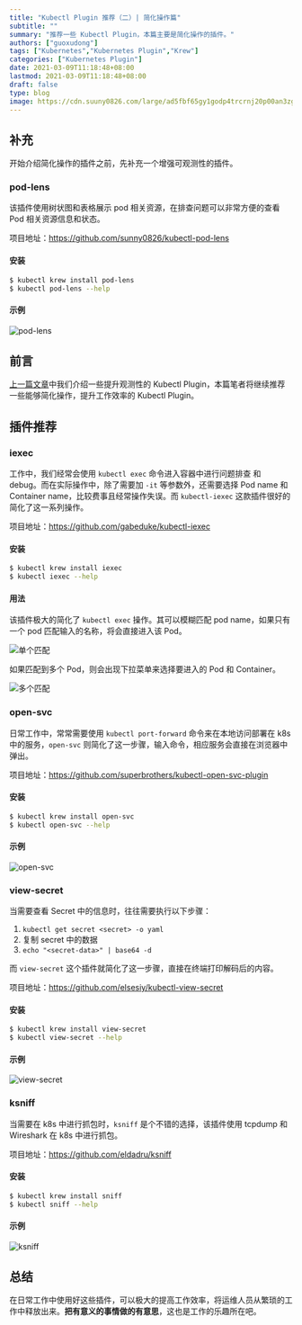 ```yaml
---
title: "Kubectl Plugin 推荐（二）| 简化操作篇"
subtitle: ""
summary: "推荐一些 Kubectl Plugin，本篇主要是简化操作的插件。"
authors: ["guoxudong"]
tags: ["Kubernetes","Kubernetes Plugin","Krew"]
categories: ["Kubernetes Plugin"]
date: 2021-03-09T11:18:48+08:00
lastmod: 2021-03-09T11:18:48+08:00
draft: false
type: blog
image: https://cdn.suuny0826.com/large/ad5fbf65gy1godp4trcrnj20p00an3zg.jpg
---
```

## 补充

开始介绍简化操作的插件之前，先补充一个增强可观测性的插件。

### pod-lens

该插件使用树状图和表格展示 pod 相关资源，在排查问题可以非常方便的查看 Pod 相关资源信息和状态。

项目地址：https://github.com/sunny0826/kubectl-pod-lens

#### 安装

```bash
$ kubectl krew install pod-lens
$ kubectl pod-lens --help
```

#### 示例

![pod-lens](https://cdn.suuny0826.com/large/ad5fbf65gy1godp0s6wj6j219014ugx8.jpg)

## 前言

[上一篇文章](../kubectl-plugin-recommended)中我们介绍一些提升观测性的 Kubectl Plugin，本篇笔者将继续推荐一些能够简化操作，提升工作效率的 Kubectl Plugin。

## 插件推荐

### iexec

工作中，我们经常会使用 `kubectl exec` 命令进入容器中进行问题排查 和 debug。而在实际操作中，除了需要加 `-it` 等参数外，还需要选择 Pod name 和 Container name，比较费事且经常操作失误。而 `kubectl-iexec` 这款插件很好的简化了这一系列操作。

项目地址：https://github.com/gabeduke/kubectl-iexec

#### 安装

```bash
$ kubectl krew install iexec
$ kubectl iexec --help
```

#### 用法

该插件极大的简化了 `kubectl exec` 操作。其可以模糊匹配 pod name，如果只有一个 pod 匹配输入的名称，将会直接进入该 Pod。

![单个匹配](https://cdn.suuny0826.com/large/ad5fbf65gy1godnu79ttxj20rs0fkq5e.jpg)

如果匹配到多个 Pod，则会出现下拉菜单来选择要进入的 Pod 和 Container。

![多个匹配](https://cdn.suuny0826.com/large/ad5fbf65gy1godnw22airj20pw0gajts.jpg)


### open-svc

日常工作中，常常需要使用 `kubectl port-forward` 命令来在本地访问部署在 k8s 中的服务，`open-svc` 则简化了这一步骤，输入命令，相应服务会直接在浏览器中弹出。

项目地址：https://github.com/superbrothers/kubectl-open-svc-plugin

#### 安装

```bash
$ kubectl krew install open-svc
$ kubectl open-svc --help
```

#### 示例

![open-svc](https://cdn.suuny0826.com/large/ad5fbf65gy1godnz8c836g20ok0aymzp.gif)


### view-secret

当需要查看 Secret 中的信息时，往往需要执行以下步骤：

1. `kubectl get secret <secret> -o yaml`
2. 复制 secret 中的数据
3. `echo "<secret-data>" | base64 -d`

而 `view-secret` 这个插件就简化了这一步骤，直接在终端打印解码后的内容。

项目地址：https://github.com/elsesiy/kubectl-view-secret

#### 安装

```bash
$ kubectl krew install view-secret
$ kubectl view-secret --help
```

#### 示例

![view-secret](https://cdn.suuny0826.com/large/ad5fbf65gy1godoks7qwbj20oa11oq9n.jpg)

### ksniff

当需要在 k8s 中进行抓包时，`ksniff` 是个不错的选择，该插件使用 tcpdump 和 Wireshark 在 k8s 中进行抓包。

项目地址：https://github.com/eldadru/ksniff

#### 安装

```bash
$ kubectl krew install sniff
$ kubectl sniff --help
```

#### 示例

![ksniff](https://cdn.suuny0826.com/large/ad5fbf65gy1godop5l1hqg21bp0oval7.gif)

## 总结

在日常工作中使用好这些插件，可以极大的提高工作效率，将运维人员从繁琐的工作中释放出来。**把有意义的事情做的有意思**，这也是工作的乐趣所在吧。